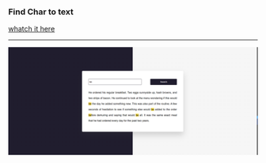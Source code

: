 ### Find Char to text 

<a href="https://omidfoladvand4.github.io/FindChartoText/">whatch it here</a>
<br > <hr>
<img src ='./images/demo.png'>
